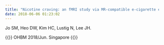 ```yaml
---
title: "Nicotine craving: an fMRI study via MR-compatible e-cigarette equipment and machine learning"
date: 2018-06-06 01:23:02
---
```


Jo SM, Heo DW, Kim HC, Lustig N, Lee JH.

{{<format bright-green>}}
OHBM 2018/Jun. Singapore
{{</format>}}